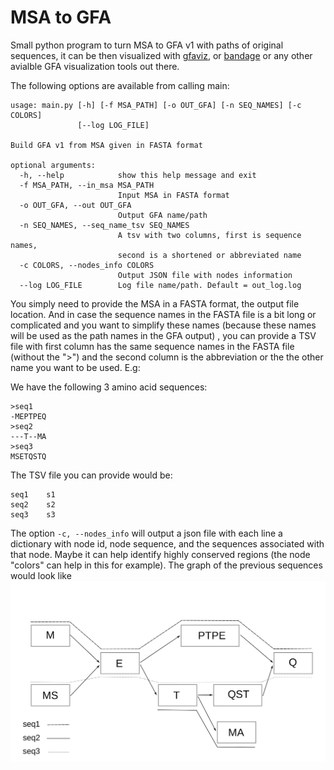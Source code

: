 # MSA to GFA
Small python program to turn MSA to GFA v1 with paths of original sequences, it can be then visualized with [gfaviz](https://github.com/ggonnella/gfaviz), 
or [bandage](https://rrwick.github.io/Bandage/) or any other avialble GFA visualization tools out there.

The following options are available from calling main:
```
usage: main.py [-h] [-f MSA_PATH] [-o OUT_GFA] [-n SEQ_NAMES] [-c COLORS]
               [--log LOG_FILE]

Build GFA v1 from MSA given in FASTA format

optional arguments:
  -h, --help            show this help message and exit
  -f MSA_PATH, --in_msa MSA_PATH
                        Input MSA in FASTA format
  -o OUT_GFA, --out OUT_GFA
                        Output GFA name/path
  -n SEQ_NAMES, --seq_name_tsv SEQ_NAMES
                        A tsv with two columns, first is sequence names,
                        second is a shortened or abbreviated name
  -c COLORS, --nodes_info COLORS
                        Output JSON file with nodes information
  --log LOG_FILE        Log file name/path. Default = out_log.log

```

You simply need to provide the MSA in a FASTA format, the output file location. And in case the sequence names in the FASTA file 
is a bit long or complicated and you want to simplify these names (because these names will be used as the path names in the GFA output) 
, you can provide a TSV file with first column has the same sequence names in the FASTA file (without the ">") and the second column 
is the abbreviation or the the other name you want to be used. E.g:

We have the following 3 amino acid sequences:
```
>seq1
-MEPTPEQ
>seq2
---T--MA
>seq3
MSETQSTQ
```
The TSV file you can provide would be:
```
seq1    s1
seq2    s2
seq3    s3
```

The option `-c, --nodes_info` will output a json file with each line a dictionary with
node id, node sequence, and the sequences associated with that node. Maybe it can help identify 
highly conserved regions (the node "colors" can help in this for example).
The graph of the previous sequences would look like
![alt text](figures/drawing-1.png)
